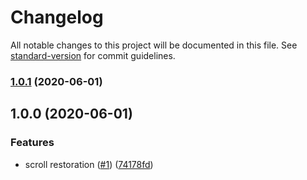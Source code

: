 # Changelog

All notable changes to this project will be documented in this file. See [standard-version](https://github.com/conventional-changelog/standard-version) for commit guidelines.

### [1.0.1](https://github.com/moxystudio/next-scroll-behavior/compare/v1.0.0...v1.0.1) (2020-06-01)

## 1.0.0 (2020-06-01)


### Features

* scroll restoration ([#1](https://github.com/moxystudio/next-scroll-behavior/issues/1)) ([74178fd](https://github.com/moxystudio/next-scroll-behavior/commit/74178fd08f8ddb3e42981bf829b21f7729f6738f))
